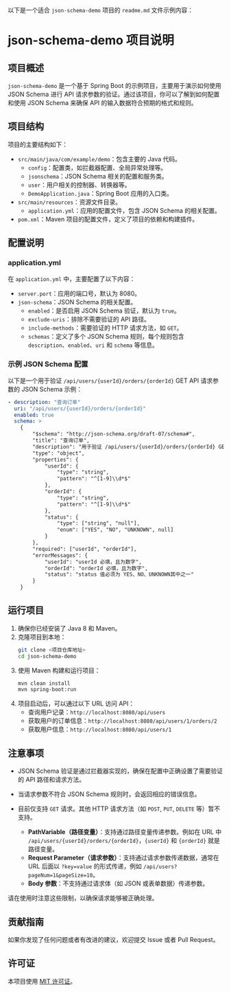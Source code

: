以下是一个适合 `json-schema-demo` 项目的 `readme.md` 文件示例内容：

# json-schema-demo 项目说明

## 项目概述
`json-schema-demo` 是一个基于 Spring Boot 的示例项目，主要用于演示如何使用 JSON Schema 进行 API 请求参数的验证。通过该项目，你可以了解到如何配置和使用 JSON Schema 来确保 API 的输入数据符合预期的格式和规则。

## 项目结构
项目的主要结构如下：
- `src/main/java/com/example/demo`：包含主要的 Java 代码。
    - `config`：配置类，如拦截器配置、全局异常处理等。
    - `jsonschema`：JSON Schema 相关的配置和服务类。
    - `user`：用户相关的控制器、转换器等。
    - `DemoApplication.java`：Spring Boot 应用的入口类。
- `src/main/resources`：资源文件目录。
    - `application.yml`：应用的配置文件，包含 JSON Schema 的相关配置。
- `pom.xml`：Maven 项目的配置文件，定义了项目的依赖和构建插件。

## 配置说明
### application.yml
在 `application.yml` 中，主要配置了以下内容：
- `server.port`：应用的端口号，默认为 8080。
- `json-schema`：JSON Schema 的相关配置。
    - `enabled`：是否启用 JSON Schema 验证，默认为 `true`。
    - `exclude-uris`：排除不需要验证的 API 路径。
    - `include-methods`：需要验证的 HTTP 请求方法，如 `GET`。
    - `schemas`：定义了多个 JSON Schema 规则，每个规则包含 `description`、`enabled`、`uri` 和 `schema` 等信息。

### 示例 JSON Schema 配置
以下是一个用于验证 `/api/users/{userId}/orders/{orderId}` GET API 请求参数的 JSON Schema 示例：
```yaml
- description: "查询订单"
  uri: "/api/users/{userId}/orders/{orderId}"
  enabled: true
  schema: >
    {
        "$schema": "http://json-schema.org/draft-07/schema#",
        "title": "查询订单",
        "description": "用于验证 /api/users/{userId}/orders/{orderId} GET API 请求参数的模式",
        "type": "object",
        "properties": {
            "userId": {
                "type": "string",
                "pattern": "^[1-9]\\d*$"
            },
            "orderId": {
                "type": "string",
                "pattern": "^[1-9]\\d*$"
            },
            "status": {
                "type": ["string", "null"],
                "enum": ["YES", "NO", "UNKNOWN", null]
            }
        },
        "required": ["userId", "orderId"],
        "errorMessages": {
            "userId": "userId 必填，且为数字",
            "orderId": "orderId 必填，且为数字",
            "status": "status 值必须为 YES、NO、UNKNOWN其中之一"
        }
    }
```

## 运行项目
1. 确保你已经安装了 Java 8 和 Maven。
2. 克隆项目到本地：
   ```sh
   git clone <项目仓库地址>
   cd json-schema-demo
   ```
3. 使用 Maven 构建和运行项目：
   ```sh
   mvn clean install
   mvn spring-boot:run
   ```
4. 项目启动后，可以通过以下 URL 访问 API：
    - 查询用户记录：`http://localhost:8080/api/users`
    - 获取用户的订单信息：`http://localhost:8080/api/users/1/orders/2`
    - 获取用户信息：`http://localhost:8080/api/users/1`

## 注意事项
- JSON Schema 验证是通过拦截器实现的，确保在配置中正确设置了需要验证的 API 路径和请求方法。
- 当请求参数不符合 JSON Schema 规则时，会返回相应的错误信息。

- 目前仅支持 `GET` 请求。其他 HTTP 请求方法（如 `POST`, `PUT`, `DELETE` 等）暂不支持。
  - **PathVariable（路径变量）**：支持通过路径变量传递参数。例如在 URL 中 `/api/users/{userId}/orders/{orderId}`，`{userId}` 和 `{orderId}` 就是路径变量。
  - **Request Parameter（请求参数）**：支持通过请求参数传递数据，通常在 URL 后面以 `?key=value` 的形式传递，例如 `/api/users?pageNum=1&pageSize=10`。
  - **Body 参数**：不支持通过请求体（如 JSON 或表单数据）传递参数。

请在使用时注意这些限制，以确保请求能够被正确处理。

## 贡献指南
如果你发现了任何问题或者有改进的建议，欢迎提交 Issue 或者 Pull Request。

## 许可证
本项目使用 [MIT 许可证](https://opensource.org/licenses/MIT)。



